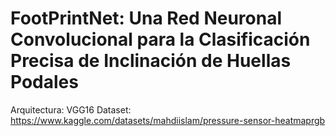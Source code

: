 # FootPrintNet: Una Red Neuronal Convolucional para la Clasificación Precisa de Inclinación de Huellas Podales

Arquitectura: VGG16
Dataset: https://www.kaggle.com/datasets/mahdiislam/pressure-sensor-heatmaprgb
